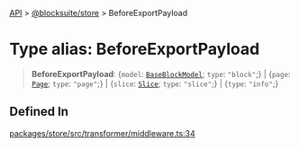 [API](../../../index.md) > [@blocksuite/store](../index.md) > BeforeExportPayload

# Type alias: BeforeExportPayload

> **BeforeExportPayload**: \{`model`: [`BaseBlockModel`](../classes/class.BaseBlockModel.md); `type`: `"block"`;} \| \{`page`: [`Page`](../classes/class.Page.md); `type`: `"page"`;} \| \{`slice`: [`Slice`](../classes/class.Slice.md); `type`: `"slice"`;} \| \{`type`: `"info"`;}

## Defined In

[packages/store/src/transformer/middleware.ts:34](https://github.com/Saul-Mirone/blocksuite/blob/f2324b82e/packages/store/src/transformer/middleware.ts#L34)
